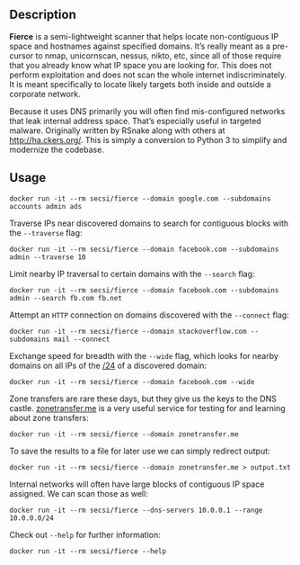 ## Description

**Fierce** is a semi-lightweight scanner that helps locate non-contiguous IP space and hostnames against specified domains. It’s really meant as a pre-cursor to nmap, unicornscan, nessus, nikto, etc, since all of those require that you already know what IP space you are looking for. This does not perform exploitation and does not scan the whole internet indiscriminately. It is meant specifically to locate likely targets both inside and outside a corporate network.

Because it uses DNS primarily you will often find mis-configured networks that leak internal address space. That’s especially useful in targeted malware. Originally written by RSnake along with others at http://ha.ckers.org/. This is simply a conversion to Python 3 to simplify and modernize the codebase.

## Usage
```
docker run -it --rm secsi/fierce --domain google.com --subdomains accounts admin ads
```

Traverse IPs near discovered domains to search for contiguous blocks with the
`--traverse` flag:

```
docker run -it --rm secsi/fierce --domain facebook.com --subdomains admin --traverse 10
```

Limit nearby IP traversal to certain domains with the `--search` flag:

```
docker run -it --rm secsi/fierce --domain facebook.com --subdomains admin --search fb.com fb.net
```

Attempt an `HTTP` connection on domains discovered with the `--connect` flag:

```
docker run -it --rm secsi/fierce --domain stackoverflow.com --subdomains mail --connect
```

Exchange speed for breadth with the `--wide` flag, which looks for nearby
domains on all IPs of the [/24](https://en.wikipedia.org/wiki/Classless_Inter-Domain_Routing#IPv4_CIDR_blocks)
of a discovered domain:

```
docker run -it --rm secsi/fierce --domain facebook.com --wide
```

Zone transfers are rare these days, but they give us the keys to the DNS castle.
[zonetransfer.me](https://digi.ninja/projects/zonetransferme.php) is a very
useful service for testing for and learning about zone transfers:

```
docker run -it --rm secsi/fierce --domain zonetransfer.me
```

To save the results to a file for later use we can simply redirect output:

```
docker run -it --rm secsi/fierce --domain zonetransfer.me > output.txt
```

Internal networks will often have large blocks of contiguous IP space assigned.
We can scan those as well:

```
docker run -it --rm secsi/fierce --dns-servers 10.0.0.1 --range 10.0.0.0/24
```

Check out `--help` for further information:

```
docker run -it --rm secsi/fierce --help
```